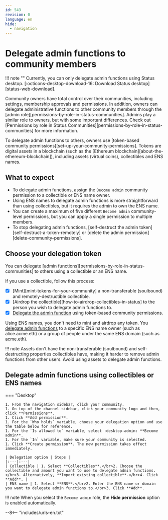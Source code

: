 ```yaml
---
id: 543
revision: 0
language: en
hide:
  - navigation
---
```


# Delegate admin functions to community members

!!! note ""
    Currently, you can only delegate admin functions using Status desktop. [:octicons-desktop-download-16: Download Status desktop][status-web-download].

Community owners have total control over their communities, including settings, membership approvals and permissions. In addition, owners can delegate administrative functions to other community members through the [admin role][permissions-by-role-in-status-communities]. Admins play a similar role to owners, but with some important differences. Check out [Permissions by role in Status Communities][permissions-by-role-in-status-communities] for more information.

To delegate admin functions to others, owners use [token-based community permissions][set-up-your-community-permissions]. Tokens are digital assets in a blockchain (such as the [Ethereum blockchain][about-the-ethereum-blockchain]), including assets (virtual coins), collectibles and ENS names.

## What to expect

- To delegate admin functions, assign the `Become admin` community permission to a collectible or ENS name owner.
- Using ENS names to delegate admin functions is more straightforward than using collectibles, but it requires the admin to own the ENS name.
- You can create a maximum of five different `Become admin` community-level permissions, but you can apply a single permission to multiple members.
- To stop delegating admin functions, [self-destruct the admin token][self-destruct-a-token-remotely] or [delete the admin permission][delete-community-permissions].

## Choose your delegation token

You can delegate [admin functions][permissions-by-role-in-status-communities] to others using a collectible or an ENS name.

If you use a collectible, follow this process:

- [x] [Mint][mint-tokens-for-your-community] a non-transferable (soulbound) and remotely-destructible collectible.
- [x] [Airdrop the collectible][how-to-airdrop-collectibles-in-status] to the person you wish to delegate admin functions to.
- [x] [Delegate the admin function](#delegate-admin-functions-using-collectibles-or-ens-names) using token-based community permissions.

Using ENS names, you don't need to mint and airdrop any token. You [delegate admin functions](#delegate-admin-functions-using-collectibles-or-ens-names) to a specific ENS name owner (such as alice.acme.eth) or a group of people under the same ENS domain (such as acme.eth).

!!! note
    Assets don't have the non-transferable (soulbound) and self-destructing properties collectibles have, making it harder to remove admin functions from other users. Avoid using assets to delegate admin functions.

## Delegate admin functions using collectibles or ENS names

=== "Desktop"

    1. From the navigation sidebar, click your community.
    1. On top of the channel sidebar, click your community logo and then, click **Permissions**.
    1. Click **Add permission**.
    1. For the `Who holds` variable, choose your delegation option and use the table below for reference.
    1. For the `Is allowed to` variable, select :desktop-admin: **Become admin**.
    1. For the `In` variable, make sure your community is selected.
    1. Click **Create permission**. The new permission takes effect immediately.
    
    | Delegation option | Steps |
    |:---|:---|
    | Collectible | 1. Select **Collectibles**.</br>2. Choose the collectible and amount you want to use to delegate admin functions.</br>3. Alternatively, **Import existing collectible**.</br>4. Click **Add**. |
    | ENS name | 1. Select **ENS**.</br>2. Enter the ENS name or domain you want to delegate admin functions to.</br>3. Click **Add**.

!!! note
    When you select the `Become admin` role, the **Hide permission** option is enabled automatically.

--8<-- "includes/urls-en.txt"
